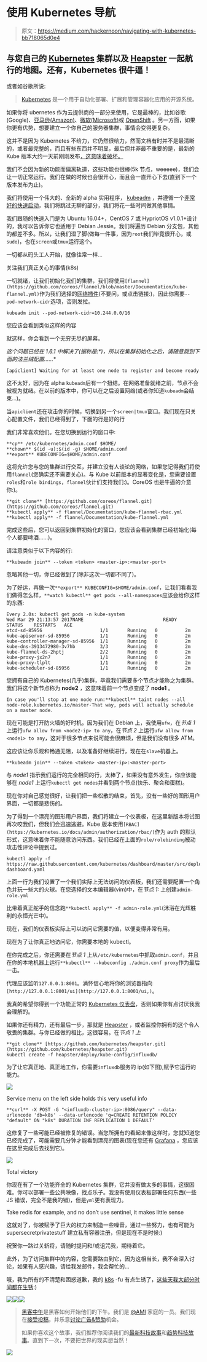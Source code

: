 # 使用 Kubernetes 导航

> 原文：<https://medium.com/hackernoon/navigating-with-kubernetes-bb718065d0e4>

## 与您自己的 [Kubernetes](https://kubernetes.io) 集群以及 [Heapster](https://github.com/kubernetes/heapster) 一起航行的地图。还有，Kubernetes 很牛逼！

或者如谷歌所说:

> [Kubernetes](https://kubernetes.io) 是一个用于自动化部署、扩展和管理容器化应用的开源系统。

如果你将 ubernetes 作为云提供商的一部分来使用，它是最棒的，比如谷歌(Google)、[亚马逊(Amazon)](https://kubernetes.io/docs/getting-started-guides/aws/)、[微软(Microsoft)](https://github.com/Azure/acs-engine/blob/master/docs/kubernetes.md)或 [OpenShift](https://github.com/openshift/origin) 。另一方面，如果你更有优势，想要建立一个你自己的服务器集群，事情会变得更复杂。

这并不是因为 Kubernetes 不给力，它仍然很给力，然而文档有时并不是最清晰的，或者最完整的，而且有些东西并不明显，最后但并非最不重要的是，最新的 Kube 版本大约一天前刚刚发布[，这意味着破坏。](http://blog.kubernetes.io/2017/03/kubernetes-1.6-multi-user-multi-workloads-at-scale.html)

我们不会因为新的功能而偏离轨道，这些功能也很棒(5k 节点，weeeee)，我们会让一切正常运行。我们在做的时候也会很开心，而且会一直开心下去(直到下一个版本发布为止)。

我们将使用一个伟大的、全新的 alpha 实用程序， [kubeadm](https://kubernetes.io/docs/admin/kubeadm/) ，并遵循一个[非常好的快速启动](https://kubernetes.io/docs/getting-started-guides/kubeadm/)，我们将跳过无聊的部分，我们将花一些时间做其他事情。

我们跟随的快速入门是为 Ubuntu 16.04+，CentOS 7 或 HypriotOS v1.0.1+设计的，我可以告诉你它也适用于 Debian Jessie。我们将遍历 Debian 分支包，其他的都差不多。所以，让我们湿了脚(做每一件事，因为`root`我们毕竟很开心，或`sudo`)，也在`screen`或`tmux`运行这个。

一切都从码头工人开始，就像往常一样…

关注我们真正关心的事情(k8s)

一切就绪，让我们初始化我们的集群，我们将使用`[flannel](https://github.com/coreos/flannel/blob/master/Documentation/kube-flannel.yml)`作为我们选择的[网络插件](https://kubernetes.io/docs/admin/addons/)(不要问，或点击链接:)，因此你需要`--pod-network-cidr`选项，否则发拉。

```
kubeadm init --pod-network-cidr=10.244.0.0/16
```

您应该会看到类似这样的内容

就这样，你会看到一个无穷无尽的屏幕。

**这个问题已经在 1.6.1 中解决了(据称是*:*)，所以在集群初始化之后，请随意跳到下面的法兰绒配置……**

```
[apiclient] Waiting for at least one node to register and become ready
```

这不太好，因为在 alpha `kubeadm`后有一个扭结。在网络准备就绪之前，节点不会被视为就绪。在以前的版本中，你可以在之后设置网络(或者你知道`kubeadm`会结束…)。

当`apiclient`还在攻击你的时候，切换到另一个`screen|tmux`窗口。我们现在只关心配置文件，我们已经得到了，下面的行是好的行

我们非常喜欢他们。在您切换到运行的窗口中:

```
**cp** /etc/kubernetes/admin.conf $HOME/
**chown** $(id -u):$(id -g) $HOME/admin.conf
**export** KUBECONFIG=$HOME/admin.conf
```

这将允许您与您的集群进行交互，并建立没有人谈论的网络，如果您记得我们将使用`flannel`(您确实还不需要关心)。与 Kube 以前版本的显著变化是，您需要设置`roles`和`role bindings`，`flannel`伙计们支持我们:)。CoreOS 也是牛逼的介意你:)。

```
**git clone** [https://github.com/coreos/flannel.git](https://github.com/coreos/flannel.git)
**kubectl apply** -f flannel/Documentation/kube-flannel-rbac.yml
**kubectl apply** -f flannel/Documentation/kube-flannel.yml
```

完成这些后，您可以返回到集群初始化的窗口，您应该会看到集群已经初始化(每个人都要啤酒……)。

请注意类似于以下内容的行:

```
**kubeadm join** --token <token> <master-ip>:<master-port>
```

忽略其他一切，你已经做到了(除非这次一切都不同了)。

为了好运，再做一次`**export** KUBECONFIG=$HOME/admin.conf`，让我们看看我们做得怎么样，`**watch kubectl** get pods --all-namespaces`应该会给你这样的东西:

```
Every 2.0s: kubectl get pods -n kube-system                                                                                                                  Wed Mar 29 21:13:57 2017NAME                             READY     STATUS    RESTARTS   AGE
etcd-sd-85956                     1/1       Running   0          2m
kube-apiserver-sd-85956           1/1       Running   0          2m
kube-controller-manager-sd-85956  1/1       Running   0          2m
kube-dns-3913472980-3v7hb         3/3       Running   0          2m
kube-flannel-ds-2hptj             2/2       Running   0          2m      
kube-proxy-jx2n7                  1/1       Running   0          2m
kube-proxy-tlplt                  1/1       Running   0          2m
kube-scheduler-sd-85956           1/1       Running   0          2m
```

您拥有自己的 Kubernetes(几乎)集群，毕竟我们需要多个节点才能称之为集群。我们将这个新节点称为 **node2** ，这意味着前一个节点变成了 **node1** 。

```
In case you'll stop at one node run:**kubectl** taint nodes --all node-role.kubernetes.io/master-That way, pods will actually schedule on a master node.
```

现在可能是打开防火墙的好时机。因为我们在 Debian 上，我使用`ufw`，在*节点 1* 上运行`ufw allow from <node2-ip> to any`，在*节点 2* 上运行`ufw allow from <node1> to any`，这对于很多节点来说可能会很麻烦，但是我们没有很多 ATM。

这应该让你乐观和畅通无阻，以及准备好继续进行，现在在`slave`机器上。

```
**kubeadm join** --token <token> <master-ip>:<master-port>
```

与 *node1* 指示我们运行的完全相同的行，太棒了，如果没有意外发生，你应该能够在 *node1* 上运行`kubectl get nodes`并看到两个节点(快乐、聚会和蛋糕)。

现在你对自己感觉很好，让我们把一些松散的结束，首先，没有一些好的图形用户界面，一切都是悲伤的。

为了得到一个漂亮的图形用户界面，我们将建立一个仪表板，在这里新版本将试图再次咬我们，但我们会迅速逃避。Kube 版本使用`[RBAC](https://kubernetes.io/docs/admin/authorization/rbac/)`作为 auth 的默认形式，这意味着你不能随意访问东西。我们已经在上面的`role/rolebinding`被动攻击性评论中提到过。

```
kubectl apply -f https://raw.githubusercontent.com/kubernetes/dashboard/master/src/deploy/recommended/kubernetes-dashboard.yaml
```

上面一行为我们设置了一个我们实际上无法访问的仪表板，我们还需要配置一个角色并玩一些大的火球。在您选择的文本编辑器(vim)中，在*节点 1:* 上创建`admin-role.yml`

比带着真正舵手的信念跑`**kubectl apply** -f admin-role.yml`(沐浴在光辉胜利的永恒光芒中)。

现在，我们的仪表板实际上可以访问它需要的值，以便变得非常有用。

现在为了让你真正地访问它，你需要本地的 kubectl。

在你完成之后，你还需要在*节点 1* 上从`/etc/kubernetes`中抓取`admin.conf`，并且在你的本地机器上运行`**kubectl** --kubeconfig ./admin.conf proxy`作为最后一击。

代理应该监听`127.0.0.1:8001`。满怀信心地将你的浏览器指向`[http://127.0.0.1:8001/ui](http://127.0.0.1:8001/ui,)`。

我真的希望你得到一个功能正常的 [Kubernetes 仪表盘](http://127.0.0.1:8001/ui)，否则如果你有点讨厌我我会理解的。

如果你还有精力，还有最后一步，那就是 [Heapster](https://github.com/kubernetes/heapster) ，或者监控你拥有的这个令人敬畏的集群。与你已经做的相比，这很容易。在*节点 1 上*

```
**git clone** [https://github.com/kubernetes/heapster.git](https://github.com/kubernetes/heapster.git)
kubectl create -f heapster/deploy/kube-config/influxdb/
```

为了让它真正地、真正地工作，你需要`influxdb`服务的 ip(如下图),赋予它运行的能力。

![](img/46c76caac8a876557b7e24b7b7c1dd38.png)

Service menu on the left side holds this very useful info

```
**curl** -X POST -G "<influxdb-cluster-ip>:8086/query" --data-urlencode 'db=k8s' --data-urlencode 'q=CREATE RETENTION POLICY "default" ON "k8s" DURATION INF REPLICATION 1 DEFAULT'
```

这修复了一些可能已经被修复的错误。当您所拥有的看起来像这样时，您就知道您已经完成了，可能需要几分钟才能看到漂亮的图表(现在您还有 [Grafana](https://grafana.com) ，您应该在这里完成后去找到它)。

![](img/c1f124286451d061e2c00d277c3cd4b8.png)

Total victory

你现在有了一个功能齐全的 Kubernetes 集群，它并没有做太多的事情，这很困难。你可以部署一些公共映像，找点乐子。我没有使用仪表板部署任何东西(一些 JS 错误，完全不是我的错)，但是`yml`更有表现力。

Take redis for example, and no don’t use sentinel, it makes little sense

这就对了，你被赋予了巨大的权力来制造一些噪音，通过一些努力，也有可能为 supersecretprivatestuff 建立私有容器注册，但是现在不是时候:)

祝贺你一路过关斩将，请随时提问和/或诅咒我，期待着它。

此外，为了访问集群中的内容，您需要路由到它，因为这相当长，我不会深入讨论，如果有人感兴趣，请给我发邮件，我会帮忙的…

哦，我为所有的不清楚和困惑道歉，我的 [k8s](https://kubernetes.io/docs/whatisk8s/) -fu 有点生锈了，[这些天我大部分时间都在生锈](https://github.com/durch/google-bigtable-postgres-fdw):)

[![](img/50ef4044ecd4e250b5d50f368b775d38.png)](http://bit.ly/HackernoonFB)[![](img/979d9a46439d5aebbdcdca574e21dc81.png)](https://goo.gl/k7XYbx)[![](img/2930ba6bd2c12218fdbbf7e02c8746ff.png)](https://goo.gl/4ofytp)

> [黑客中午](http://bit.ly/Hackernoon)是黑客如何开始他们的下午。我们是 [@AMI](http://bit.ly/atAMIatAMI) 家庭的一员。我们现在[接受投稿](http://bit.ly/hackernoonsubmission)，并乐意[讨论广告&赞助](mailto:partners@amipublications.com)机会。
> 
> 如果你喜欢这个故事，我们推荐你阅读我们的[最新科技故事](http://bit.ly/hackernoonlatestt)和[趋势科技故事](https://hackernoon.com/trending)。直到下一次，不要把世界的现实想当然！

![](img/be0ca55ba73a573dce11effb2ee80d56.png)